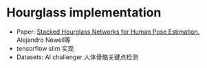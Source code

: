 # Hourglass implementation



- Paper: [Stacked Hourglass Networks for Human Pose Estimation.](https://arxiv.org/pdf/1603.06937.pdf) Alejandro Newell等
- tensorflow slim 实现
- Datasets: AI challenger 人体骨骼关键点检测